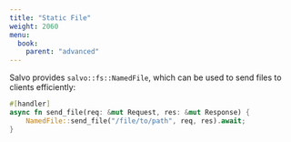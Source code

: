 ```yaml
---
title: "Static File"
weight: 2060
menu:
  book:
    parent: "advanced"
---
```


Salvo provides ```salvo::fs::NamedFile```, which can be used to send files to clients efficiently:

```rust
#[handler]
async fn send_file(req: &mut Request, res: &mut Response) {
    NamedFile::send_file("/file/to/path", req, res).await;
}
```

